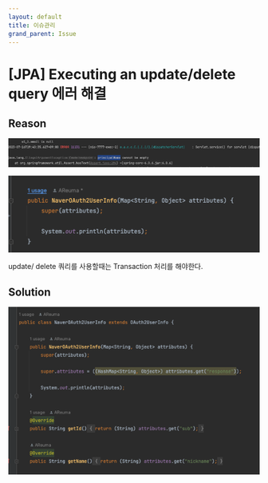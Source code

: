 ```yaml
---
layout: default
title: 이슈관리
grand_parent: Issue 
---
```

    
# [JPA] Executing an update/delete query 에러 해결  
    
## Reason 
![error.png](/assets/images/Project/Issue/Issue2/error.png)
    
![before.png](/assets/images/Project/Issue/Issue2/before.png)

update/ delete 쿼리를 사용할때는 Transaction 처리를 해야한다.  
    

## Solution  
![after.png](/assets/images/Project/Issue/Issue2/after.png)